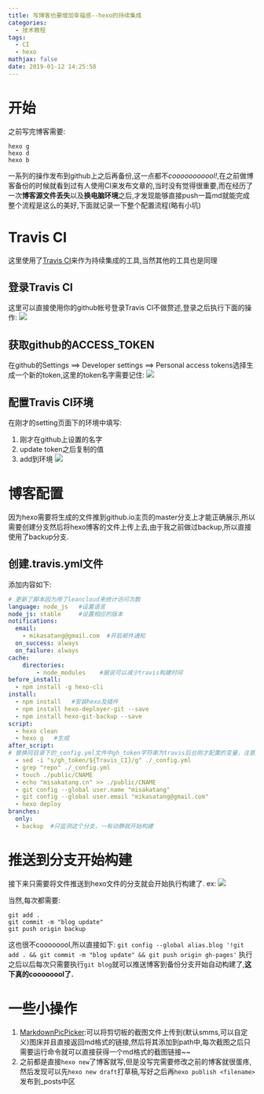 ```yaml
---
title: 写博客也要增加幸福感--hexo的持续集成
categories:
  - 技术教程
tags:
  - CI
  - hexo
mathjax: false
date: 2019-01-12 14:25:58
---
```


# 开始
之前写完博客需要:
```
hexo g
hexo d
hexo b
```
一系列的操作发布到github上之后再备份,这一点都不*cooooooooool!*,在之前做博客备份的时候就看到过有人使用CI来发布文章的,当时没有觉得很重要,而在经历了一次**博客源文件丢失**以及**换电脑环境**之后,才发现能够直接push一篇md就能完成整个流程是这么的美好,下面就记录一下整个配置流程(略有小坑)

# Travis CI
这里使用了[Travis CI](https://travis-ci.org/)来作为持续集成的工具,当然其他的工具也是同理
## 登录Travis CI
这里可以直接使用你的github帐号登录Travis CI不做赘述,登录之后执行下面的操作:
![](https://i.loli.net/2019/01/12/5c398a979e286.png) 
<!-- more -->
## 获取github的ACCESS_TOKEN
在github的Settings ==> Developer settings ==> Personal access tokens选择生成一个新的token,这里的token名字需要记住:
![](https://i.loli.net/2019/01/12/5c398b30e0e36.png) 

## 配置Travis CI环境
在刚才的setting页面下的环境中填写:
1. 刚才在github上设置的名字
2. update token之后复制的值
3. add到环境
![](https://i.loli.net/2019/01/12/5c398b61b26d7.png) 

# 博客配置
因为hexo需要将生成的文件推到github.io主页的master分支上才能正确展示,所以需要创建分支然后将hexo博客的文件上传上去,由于我之前做过backup,所以直接使用了backup分支.
## 创建.travis.yml文件
添加内容如下:
```yml
# 更新了脚本因为用了leancloud来统计访问次数
language: node_js   #设置语言
node_js: stable     #设置相应的版本
notifications:
  email:
    - mikasatang@gmail.com  #开启邮件通知
  on_success: always
  on_failure: always
cache:
    directories:
        - node_modules    #据说可以减少travis构建时间
before_install:
  - npm install -g hexo-cli
install:
  - npm install   #安装hexo及插件
  - npm install hexo-deployer-git --save
  - npm install hexo-git-backup --save
script:
  - hexo clean
  - hexo g   #生成
after_script:
# 替换同目录下的_config.yml文件中gh_token字符串为travis后台刚才配置的变量，注意此处sed命令用了双引号。单引号无效！
  - sed -i "s/gh_token/${Travis_CI}/g" ./_config.yml
  - grep "repo" ./_config.yml
  - touch ./public/CNAME
  - echo "misakatang.cn" >> ./public/CNAME
  - git config --global user.name "misakatang"
  - git config --global user.email "mikasatang@gmail.com"
  - hexo deploy
branches:
  only:
  - backup  #只监测这个分支，一有动静就开始构建
```

# 推送到分支开始构建
接下来只需要将文件推送到hexo文件的分支就会开始执行构建了. ex:
![](https://i.loli.net/2019/01/12/5c398ce5b4360.png) 

当然,每次都需要:
```
git add .
git commit -m "blog update"
git push origin backup
```
这也很不coooooool,所以直接如下:
`git config --global alias.blog '!git add . && git commit -m "blog update" && git push origin gh-pages'`
执行之后以后每次只需要执行`git blog`就可以推送博客到备份分支开始自动构建了,**这下真的coooooool了.**

# 一些小操作
1. [MarkdownPicPicker](https://github.com/kingname/MarkdownPicPicker):可以将剪切板的截图文件上传到(默认smms,可以自定义)图床并且直接返回md格式的链接,然后将其添加到path中,每次截图之后只需要运行命令就可以直接获得一个md格式的截图链接~~
2. 之前都是直接`hexo new`了博客就写,但是没写完需要修改之前的博客就很蛋疼,然后发现可以先`hexo new draft`打草稿,写好之后再`hexo publish <filename>`发布到_posts中区
